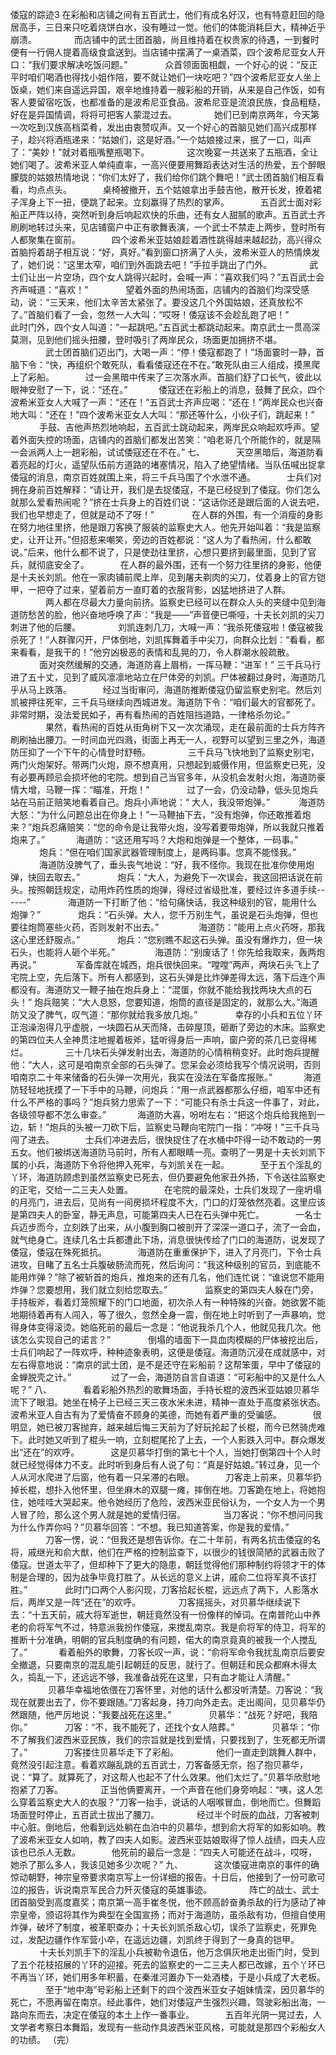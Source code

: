 倭寇的踪迹3
 在彩船和店铺之间有五百武士，他们有成名好汉，也有特意赶回的隐居高手，三日来只吃着烧饼白水，没有睡过一觉。他们的体能消耗巨大，精神近乎崩溃。  　　　　而店铺中的武士团首脑，尚且维持着在权贵家的待遇，一到餐时便有一行佣人提着高级食盒送到。当店铺中摆满了一桌酒菜，四个波希尼亚女人开口：“我们要求解决吃饭问题。”  　　　　众首领面面相觑，一个好心的说：“反正平时咱们喝酒也得找小姐作陪，要不就让她们一块吃吧？”四个波希尼亚女人坐上饭桌，她们来自遥远异国，艰辛地维持着一艘彩船的开销，从来是自己作饭，如有客人要留宿吃饭，也都准备的是波希尼亚食品。波希尼亚是流浪民族，食品粗糙，好在是异国情调，将将可把客人蒙混过去。  　　　　她们已到南京两年，今天第一次吃到汉族高档菜肴，发出由衷赞叹声。又一个好心的首脑见她们高兴成那样子，趁兴将酒瓶递来：“姑娘们，这是好酒。”一个姑娘接过来，抿了一口，叫声了：“美妙！”就对着瓶嘴整瓶喝下。  　　　　这次晚宴一共送来了五瓶酒，全让她们喝了。波希米亚人单纯直率，一高兴便要用舞蹈表达对生活的热爱，五个醉眼朦胧的姑娘热情地说：“你们太好了，我们给你们跳个舞吧！”武士团首脑们相互看看，均点点头。  　　　  桌椅被撤开，五个姑娘拿出手鼓吉他，散开长发，撩着裙子浑身上下一扭，便跳了起来。立刻赢得了热烈的掌声。  　　　  五百武士面对彩船正严阵以待，突然听到身后响起欢快的乐曲，还有女人甜腻的歌声。五百武士齐刷刷地转过头来，见店铺窗户中正有歌舞表演，一个武士不禁走上两步，登时所有人都聚集在窗前。  　　　  四个波希米亚姑娘趁着酒性跳得越来越起劲，高兴得众首脑捋着胡子相互说：“好，真好。”看到窗口挤满了人头，波希米亚人的热情焕发了，她们说：“这里太窄，咱们到外面跳去吧！”手拉手跳出了门外。  　　　　武士们让出一片空场，四个女人跳得兴起时，会喊一声：“喜欢我们吗？”五百武士会齐声喊道：“喜欢！”  　　　　望着外面的热闹场面，店铺内的首脑们均深受感动，说：“三天来，他们太辛苦太紧张了。要没这几个外国姑娘，还真放松不了。”首脑们看了一会，忽然一人大叫：“哎呀！倭寇该不会趁乱跑了吧！”　  　　　　此时门外，四个女人叫道：“一起跳吧。”五百武士都跳动起来。南京武士一贯高深莫测，见到他们摇头扭腰，登时吸引了两岸民众，场面更加拥挤不堪。  　　　　武士团首脑们迈出门，大喝一声：“停！倭寇都跑了！”场面霎时一静，首脑下令：“快，再组织个敢死队，看看倭寇还在不在。”敢死队由三人组成，摸黑爬上了彩船。  　　　  过一会黑暗中传来了三次落水声。首脑们舒了口长气，彼此以眼神安慰了一下，说：“还在。”  　　　  倭寇还在彩船上的消息，鼓舞了民众，四个波希米亚女人大喊了一声：“还在！”五百武士齐声应喝：“还在！”两岸民众也兴奋地大叫：“还在！”四个波希米亚女人大叫：“那还等什么，小伙子们，跳起来！”  　　　  手鼓、吉他声热烈地响起，五百武士跳动起来，两岸民众响起欢呼声。望着外面失控的场面，店铺内的首脑们都发出苦笑：“咱老哥几个所能作的，就是隔一会派两人上一趟彩船，试试倭寇还在不在。”  七、 　　　  天空黑暗后，海道防看着亮起的灯火，遥望队伍前方道路的堵塞情况，陷入了绝望情绪。当队伍喊出捉拿倭寇的消息，南京百姓就围上来，将三千兵马围了个水泄不通。  　　　  士兵们对拥在身前百姓解释：“请让开，我们是去捉倭寇，不是已经捉到了倭寇。你们怎么就那么爱看热闹呢？”挤在士兵身上的百姓们说：“这话你还是跟后面的人说去吧，我们也早想走了，但就是动不了呀！”  　　　　在人群的外围，有一个消瘦的身影在努力地往里挤，他是跟刀客换了服装的监察史大人。他先开始叫着：“我是监察史，让开让开。”但招惹来嘲笑，旁边的百姓都说：“这人为了看热闹，什么都敢说。”后来，他什么都不说了，只是使劲往里挤，心想只要挤到最里面，见到了官兵，就彻底安全了。  　　　  在人群的最外围，还有一个努力往里挤的身影，他便是十夫长刘凯。他在一家肉铺前爬上岸，见到屠夫剃肉的尖刀，仗着身上的官方铠甲，一把夺了过来，望着前方一直盯着的衣服背影，凶猛地挤进了人群。  　　　　两人都在尽最大力量向前挤。监察史已经可以在群众人头的夹缝中见到海道防愁苦的脸，他兴奋地呼唤了声：“我是——”声音便已嘶哑，十夫长刘凯的尖刀刺进了他的后腰。  　　　　刘凯连刺几刀，大喊一声：“我杀死倭寇啦！倭寇被我杀死了！”人群骤闪开，尸体倒地，刘凯挥舞着手中尖刀，向群众比划：“看看，都来看看，是我干的！”他穷凶极恶的表情和乱晃的刀，令人群潮水般疏散。  　　　  面对突然缓解的交通，海道防喜上眉梢，一挥马鞭：“进军！” 三千兵马行进了五十丈，见到了威风凛凛地站立在尸体旁的刘凯。尸体被翻过身时，海道防几乎从马上跌落。  　　　  经过当街审问，海道防推断倭寇仍留监察史别宅。然后刘凯被押往死牢，三千兵马继续向西城进发。海道防下令：“咱们最大的官都死了。非常时期，没法爱民如子，再有看热闹的百姓阻挡道路，一律格杀勿论。”  　　　　果然，看热闹的百姓从街角树下又一次次涌现，走在最前面的士兵方阵齐刷刷抽出腰刀。一时间血光四溅，街面上再无一人，视野可以望到三里之外，海道防压抑了一个下午的心情登时舒畅。  　　　　三千兵马飞快地到了监察史别宅，两门火炮架好。带两门火炮，原不想真用，只想起到威慑作用，但监察史已死，没有必要再顾忌会损坏他的宅院。想到自己当官多年，从没机会发射火炮，海道防豪情大增，马鞭一挥：“瞄准，开炮！”  　　　　过了一会，仍没动静，低头见炮兵站在马前正赔笑地看着自己。炮兵小声地说：“ 大人，我没带炮弹。” 　　　海道防大怒：“为什么问题总出在你身上！”一马鞭抽下去，“没有炮弹，你还敢推着炮来？”炮兵忍痛赔笑：“您的命令是让我带火炮，没写着要带炮弹，所以我就只推着炮来了。”  　　　  海道防：“这还用写吗？大炮和炮弹是一个整体，一码事。” 　　　  炮兵：“但在咱们国家武器管理制度上，是两码事。您真不能怪我。”  　　　  海道防没脾气了，垂头丧气地说：“好，我不怪你。我现在批准你使用炮弹，快回去取去。”  　　　　炮兵：“大人，为避免下一次误会，我这回把话说在前头。按照朝廷规定，动用炸药性质的炮弹，得经过省级批准，要经过许多道手续------”  　　　　海道防一下打断了他：“给句痛快话，我这种级别的官，能用什么炮弹？”  　　　　炮兵：“石头弹。大人，您千万别生气，虽说是石头炮弹，但也要往炮筒塞些火药，否则发射不出去。”  　　　　  海道防：“能用上点火药呀，那我这心里还舒服点。” 　　　　炮兵：“您别瞧不起这石头弹。虽没有爆炸力，但一块石头，也能将人砸个半死。”  　　　　  海道防：“别废话了！你先给我取来，轰两炮再说。” 　　　　  军备库就在城西，炮兵很快回来。“嘡嘡”两声，两块石头飞上了宅院上空，先后落下。所有人都感到，这石头弹是比炸弹差得太远，落下后连个声都没有。海道防又一鞭子抽在炮兵身上：“混蛋，你就不能给我找两块大点的石头！”  炮兵赔笑：“大人息怒，您要知道，炮筒的直径是固定的，就那么大。”海道防又没了脾气，叹气道：“那你就给我多放几炮。”  　　　　幸存的小兵和五位丫环正泡澡泡得几乎虚脱，一块圆石从天而降，击碎屋顶，砸断了旁边的木床。监察史的第四位夫人全神贯注地握着板斧，猛听得身后一声响，窗户旁的茶几已变得稀烂。  　　　　三十几块石头弹发射出去，海道防的心情稍稍变好。此时炮兵提醒他：“大人，这可是咱南京全部的石头弹了。您呆会必须给我写个情况说明，否则咱南京二十年来储备的石头弹一次用光，我实在没法在军备库报账。”  　　　  海道防轻轻地抚摸了一下手中的马鞭，问炮兵：“用一点武器都那么仔细，咱军中还有什么不严格的事吗？”炮兵努力思索了一下：“可能只有杀士兵这一件事了，对此，各级领导都不怎么审查。”  　　　  海道防大喜，吩咐左右：“把这个炮兵给我拖到一边，斩！”炮兵的头被一刀砍下后，监察史马鞭向宅院门一指：“冲呀！”三千兵马闯了进去。  　　　  士兵们冲进去后，很快捉住了在水桶中吓得一动不敢动的一男五女。他们被绑送海道防马前时，所有人都眼睛一亮。查明了一男是十夫长刘凯下属的小兵，海道防下令将他押入死牢，与刘凯关在一起。  　　　  至于五个淫乱的丫环，海道防顾虑到虽然监察史已死去，但仍要避免他家丑外扬，下令送往监察史的正宅，交给一二三夫人处置。  　　　  在宅院的最深处，士兵们发现了一座坍塌的月亮门，进去后，见尚有一间房损坏程度不大，门口的灯笼依然亮着。这里应该是第四夫人的卧室，静无声息，可能第四夫人已在石头弹中死亡。  　　　  一名士兵迈步而今，立刻跌了出来，从小腹到胸口被剖开了深深一道口子，流了一会血，就气绝身亡。连续几名士兵都遭此下场，消息很快传给了门口的海道防，说发现了倭寇，倭寇在殊死抵抗。  　　　  海道防在重重保护下，进入了月亮门，下令士兵进攻，目睹了五名士兵腹破肠流而死，然后询问：“我这种级别的官员，到底能不能用炸弹？”除了被斩首的炮兵，推炮来的还有几名，他们连忙说：“谁说您不能用炸弹？您要想用，我们就立刻给您取去。”  　　　　监察史的第四夫人躲在门旁，手持板斧，看着灯笼照耀下的门口地面，初次杀人有一种特殊的兴奋。她欲罢不能地期待着再有人闯入，等了很久，忽然全身一震，倒在地上时听到了一声暴响，觉得身体变得滚烫。她临死前的最后一念是：“他说我杀几个人，他就见我几次。他该怎么实现自己的诺言？”  　　　　倒塌的墙面下一具血肉模糊的尸体被挖出后，士兵们响起了一阵欢呼，种种迹象表明，这便是倭寇。海道防沉浸在成就感中，对左右得意地说：“南京的武士团，是不是还守在彩船前？这帮笨蛋，早中了倭寇的金蝉脱壳之计。”　  　　　  过了一会，海道防自言自语道：“可彩船中的又是什么人呢？” 八、 　　　  看着彩船外热烈的歌舞场面，手持长棍的波西米亚姑娘贝慕华流下了眼泪。她坐在椅子上已经三天三夜水米未进，精神一直处于高度紧张状态。波希米亚人自古有为了爱情奋不顾身的美德，而她有着严重的受骗感。  　　　  很明显，她已被刀客抛弃，越来越后悔三天前为了好玩抡起了长棍，而今已然骑虎难下。此时她又听到了棍头一响，立刻棍尾抡了上去，一个人影跌入河中。群众爆发出“还在”的欢呼。  　　　  这是贝慕华打倒的第七十个人，当她打倒第四十个人时就已经觉得体力不支。此时听到身后有人说了句：“真是好姑娘。”转过身，见一个人从河水爬进了后窗，他有着一只呆滞的右眼。  　　　  刀客走上前来，贝慕华扔掉长棍，想扑入他怀里，但坐麻木的双腿一瘫，摔倒在地。刀客跪在地上，将她抱住，她哇哇大哭起来。他令她经历了危险，波西米亚民俗认为，一个女人为一个男人冒了险，那么这个男人就是她的爱情归宿。  　　　　当刀客说：“你不想问问我为什么作弄你吗？”贝慕华回答：“不想。我已知道答案，你是我的爱情。”  　　　　刀客一愣，说：“但我还是想告诉你。在二十年前，有两名抗击倭寇的名将，戚继光和俞大猷，他们在严格的控制监查下，以很少的钱很简陋的武器击败了倭寇。世道太平了，但却种下了更大的隐患，朝廷觉得他们那种制约将领才干的体制是合理的，因为战争毕竟打胜了。从长远的意义上讲，戚俞二位将军真不该打胜。”  　　　　此时门口两个人影闪现，刀客拾起长棍，远远点了两下，人影落水后，两岸又是一阵“还在”的欢呼。  　　　　刀客摇摇头，对贝慕华继续说下去：“十五天前，戚大将军逝世，朝廷竟然没有一份像样的悼词。在南普陀山中养老的俞将军气不过，特意派我扮作倭寇，来搅乱南京。我是俞将军的侍卫，将军的推断十分准确，明朝的官兵制度确的有问题，偌大的南京竟真的被我一个人搅乱了。”  　　　  看着船外的歌舞，刀客长叹一声，说：“俞将军命令我扰乱南京后要安全撤退，只要南京的混乱能引起朝廷的反思，就行了。但朝廷和民众都麻木得太久，捣乱一下，还远远不够，我准备战死在这里，只有血才能让人清醒。”  　　　　  贝慕华幸福地依偎在刀客怀里，对他的话什么都没听清楚。刀客说：“我现在就要出去了，你不要跟随。”刀客起身，持刀向外走去。走出阁间，见贝慕华仍然跟随，他严厉地说：“我要战死在这里。”  　　　　贝慕华：“战死？好吧，我陪你。” 　　　　刀客：“不，我不能死了，还找个女人陪葬。” 　　　　贝慕华：“你不了解我们波西米亚民族，我们的宗旨就是找到爱情，只要找到了，生死都无所谓了。”  　　　　刀客搂住贝慕华走下了彩船。 　　　　他们一直走到跳舞人群中，竟然没引起注意。看着欢蹦乱跳的五百武士，刀客备感无奈，抱了抱贝慕华，说：“算了。就算死了，对这帮人也起不了什么效果。他们太烂了。”贝慕华欣慰地抱紧了刀客。  　　　　正当他俩要离开，一个声音在他们身旁响起：“咦，这人怎么穿着监察史大人的衣服？”刀客一抬手，说话的人咽喉冒血，倒地而亡。但舞蹈场面登时停止，五百武士拔出了腰刀。  　　　　经过半个时辰的血战，刀客被刺中心脏。倒地后，他看到远处躺在血泊中的贝慕华，想到俞大将军的如影如响。教了波希米亚女人如响，教了四夫人如影。波西米亚姑娘取得了惊人战绩，四夫人应该也已杀人无数。  　　　  他死前的最后一念是：“四夫人可能还在战斗，哎呀，她杀了那么多人，我该见她多少次呢？”  九、 　　　  这次倭寇进南京的事件的确惊动朝野，神宗皇帝要求南京写上一份详细的报告。十日后，他接到了一份可歌可泣的报告，诉说南京军民合力歼灭倭寇的英雄事迹。  　　　　阵亡的战士、武士团首脑受到高度嘉奖；南京第一高手崔冬悦，他不顾高龄奋勇杀敌的行为感动了神宗皇帝，颁诏将其作为典型在全国宣扬；而对于海道防，虽杀敌有功，但擅自使用炸弹，破坏了制度，被革职查办；十夫长刘凯杀敌心切，误杀了监察史，死罪免过，发配边疆作作军营小卒，在遥远边疆，刘凯终于得到了一身真的铠甲。  　　　  十夫长刘凯手下的淫乱小兵被勒令退伍，他万念俱灰地走出衙门时，受到了五个花枝招展的丫环的迎接。死去的监察史的一二三夫人都已改嫁，五个丫环已不再当丫环，她们用多年积蓄，在秦淮河置办下一处酒楼，于是小兵成了大老板。  　　　　至于“地中海”号彩船上还剩下的四个波西米亚女子姐妹情深，因贝慕华的死亡，不愿再留在南京。经此事件，她们对倭寇产生强烈兴趣，驾驶彩船出海，一路向东而去，决定在倭寇的本土上作一番事业。  　　　  五百年光阴一晃过去，人文学者考察日本舞蹈，发现有一些动作具波西米亚风格，可能就是那四个彩船女人的功绩。  （完）
 
 
 
 
 
 
 
 
 
 
 
  
